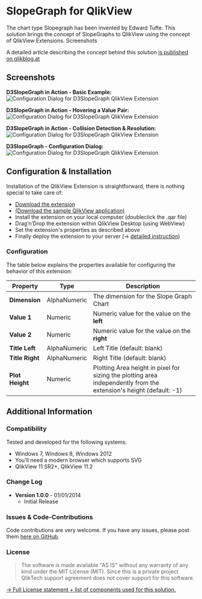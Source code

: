 SlopeGraph for QlikView
================================================================================
The chart type Slopegraph has been invented by Edward Tufte. This solution brings the concept of SlopeGraphs to QlikView using the concept of QlikView Extensions. 
Screenshots

A detailed article describing the concept behind this solution [is published on qlikblog.at](http://www.qlikblog.at/?p=3093)


Screenshots
--------------------------------------------------------------------------------
**D3SlopeGraph in Action - Basic Example:**  
![Configuration Dialog for D3SlopeGraph QlikView Extension](https://raw.github.com/stefanwalther/D3SlopeGraph/master/gh-pages/images/D3SlopeGraph_Example1.png)  

**D3SlopeGraph in Action - Hovering a Value Pair:**  
![Configuration Dialog for D3SlopeGraph QlikView Extension](https://raw.github.com/stefanwalther/D3SlopeGraph/master/gh-pages/images/D3SlopeGraph_Example1_Hovering.png)

**D3SlopeGraph in Action - Collision Detection & Resolution:**  
![Configuration Dialog for D3SlopeGraph QlikView Extension](https://raw.github.com/stefanwalther/D3SlopeGraph/master/gh-pages/images/D3SlopeGraph_CollisionResolution.png)  


**D3SlopeGraph - Configuration Dialog:**  
![Configuration Dialog for D3SlopeGraph QlikView Extension](https://raw.github.com/stefanwalther/D3SlopeGraph/master/gh-pages/images/D3SlopeGraph_Configuration.png)

Configuration & Installation
--------------------------------------------------------------------------------
Installation of the QlikView Extension is straightforward, there is nothing special to take care of:

* [Download the extension](https://github.com/stefanwalther/D3SlopeGraph/raw/master/Install/D3SlopeGraph_Latest.qar)
* [(Download the sample QlikView application)](https://github.com/stefanwalther/D3SlopeGraph/raw/master/Demo/D3SlopeGraph_v1.0.0.qvw)
* Install the extension on your local computer (doubleclick the .qar file)
* Drag’n’Drop the extension within QlikView Desktop (using WebView)
* Set the extension's properties as described above
* Finally deploy the extension to your server (&#8594; [detailed instruction](http://www.qlikblog.at/1597/qliktip-40-installingdeploying-qlikview-extensions/))

### Configuration
The table below explains the properties available for configuring the behavior of this extension:

| Property         | Type          | Description                                 |
| ---------------- | ------------- | ------------------------------------------- |
|  **Dimension**   |  AlphaNumeric | The dimension for the Slope Graph Chart     |
|  **Value 1**     |  Numeric      | Numeric value for the value on the **left** |
|  **Value 2**     |  Numeric      | Numeric value for the value on the **right**|
|  **Title Left**  |  AlphaNumeric | Left Title (default: blank)                 |
|  **Title Right** |  AlphaNumeric | Right Title (default: blank)                |
|  **Plot Height** |  Numeric 	 | Plotting Area height in pixel for sizing the plotting area independently from the extension's height (default: -1)                |


Additional Information
--------------------------------------------------------------------------------

### Compatibility
Tested and developed for the following systems:

* Windows 7, Windows 8, Windows 2012
* You'll need a modern browser which supports SVG
* QlikView 11 SR2+, QlikView 11.2

### Change Log

* **Version 1.0.0** - 01/01/2014  
  * Initial Release 

### Issues & Code-Contributions
Code contributions are very welcome.
If you have any issues, please post them [here on GitHub](https://github.com/stefanwalther/D3SlopeGraph/issues).

### License
> The software is made available "AS IS" without any warranty of any kind under the MIT License (MIT).
> Since this is a private project QlikTech support agreement does not cover support for this software.

[&#8594; Full License statement + list of components used for this solution.](LICENSE.md)
